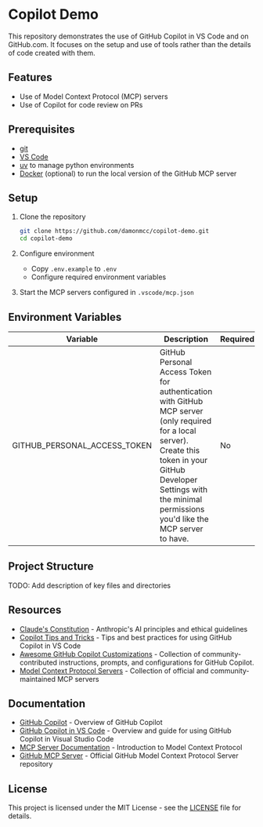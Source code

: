 # Copilot Demo

This repository demonstrates the use of GitHub Copilot in VS Code and on GitHub.com. It focuses on the setup and use of tools rather than the details of code created with them.

## Features

- Use of Model Context Protocol (MCP) servers
- Use of Copilot for code review on PRs

## Prerequisites

- [git](https://git-scm.com/)
- [VS Code](https://code.visualstudio.com/)
- [uv](https://docs.astral.sh/uv/) to manage python environments
- [Docker](https://www.docker.com/) (optional) to run the local version of the GitHub MCP server

## Setup

1. Clone the repository

   ```bash
   git clone https://github.com/damonmcc/copilot-demo.git
   cd copilot-demo
   ```

2. Configure environment
   - Copy `.env.example` to `.env`
   - Configure required environment variables

3. Start the MCP servers configured in `.vscode/mcp.json`

## Environment Variables

| Variable                     | Description                                                                                                                                                                                     | Required |
| ---------------------------- | ----------------------------------------------------------------------------------------------------------------------------------------------------------------------------------------------- | -------- |
| GITHUB_PERSONAL_ACCESS_TOKEN | GitHub Personal Access Token for authentication with GitHub MCP server (only required for a local server). Create this token in your GitHub Developer Settings with the minimal permissions you'd like the MCP server to have. | No      |

## Project Structure

TODO: Add description of key files and directories

## Resources

- [Claude's Constitution](https://www.anthropic.com/news/claudes-constitution) - Anthropic's AI principles and ethical guidelines
- [Copilot Tips and Tricks](https://code.visualstudio.com/docs/copilot/copilot-tips-and-tricks) - Tips and best practices for using GitHub Copilot in VS Code
- [Awesome GitHub Copilot Customizations](https://github.com/github/awesome-copilot) - Collection of community-contributed instructions, prompts, and configurations for GitHub Copilot.
- [Model Context Protocol Servers](https://github.com/modelcontextprotocol/servers) - Collection of official and community-maintained MCP servers

## Documentation

- [GitHub Copilot](https://docs.github.com/en/copilot) - Overview of GitHub Copilot
- [GitHub Copilot in VS Code](https://code.visualstudio.com/docs/copilot/overview) - Overview and guide for using GitHub Copilot in Visual Studio Code
- [MCP Server Documentation](https://modelcontextprotocol.io/introduction) - Introduction to Model Context Protocol
- [GitHub MCP Server](https://github.com/github/github-mcp-server) - Official GitHub Model Context Protocol Server repository

## License

This project is licensed under the MIT License - see the [LICENSE](LICENSE) file for details.
